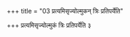 +++
title = "03 प्रत्यमिसृज्योल्मुकन् त्रिः प्रतिपर्येति"

+++
प्रत्यमिसृज्योल्मुकं त्रिः प्रतिपर्येति ३